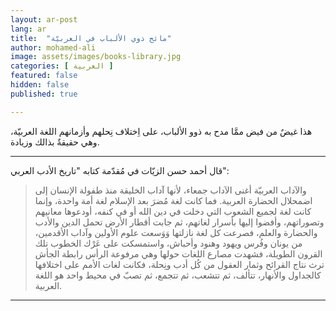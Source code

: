 ```yaml
---
layout: ar-post
lang: ar
title:  "مائح ذوي الألباب في العربيّة"
author: mohamed-ali
image: assets/images/books-library.jpg
categories: [ العربية ]
featured: false
hidden: false
published: true

---
```


هذا غيضٌ من فيض ممَّا مدح به ذوو الألباب، على اِختلاف نِحلهم وأزمانهم اللغة العربيّة، وهي حقيقةٌ بذالك وزيادة.


--- 

قال أحمد حسن الزيّات في مُقدّمة كتابه "تاريخ الأدب العربي": 

> والآداب العربيّة أغنى الآداب جمعاء، لأنها آداب الخليقة منذ طفولة الإنسان إلى اضمحلال الحضارة العربية. فما كانت لغة مُضرَ بعد الإسلام
> لغة أمة واحدة، وإنما كانت لغة لجميع الشعوب التي دخلت في دين الله أو في كنفه، أودعوها معانيهم وتصوراتهم، وأفضوا إليها بأسرار لغاتهم،
> ثم جابت أقطار الأرض تحمل الدين والأدب والحضارة والعلم، فصرعت كل لغة نازلتها وَوَسعت علوم الأولين وآداب الأقدمين، من يونان وفُرس ويهود
> وهنود وأحباش، واستمسكت على عَرْك الخطوب تلك القرون الطويلة، فشهدت مصارع اللغات حولها وهي مرفوعة الرأس رابطة الجأش ترث نتاج
> القرائح وثمار العقول من كُل أدب ونِحلة، فكانت لغات الأمم على اختلافها كالجداول والأنهار، تتألف، ثم تتشعب، ثم تتجمع، ثم تصبّ في محيط
> واحد هو اللغة العربية.

---
